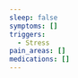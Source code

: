 ```yaml
---
sleep: false
symptoms: []
triggers:
  - Stress
pain_areas: []
medications: []
---
```


<!-- @format -->
